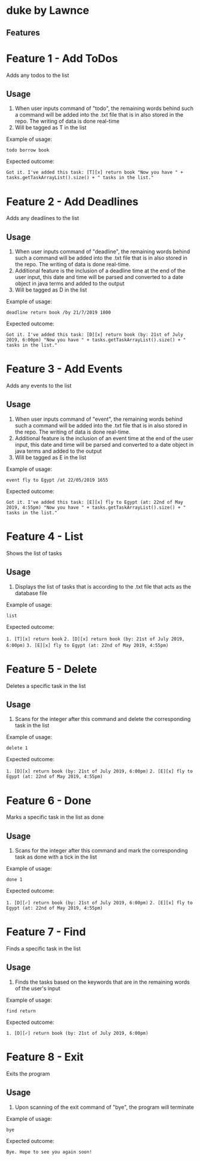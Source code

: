 # duke by Lawnce

## Features 

# Feature 1 - Add ToDos
Adds any todos to the list 

## Usage

1. When user inputs command of "todo", the remaining words behind such a command will be added into the .txt file that is in also stored in the repo. The writing of data is done real-time
2. Will be tagged as T in the list

Example of usage: 

`todo borrow book`

Expected outcome:

`Got it. I've added this task:
[T][x] return book
"Now you have " + tasks.getTaskArrayList().size() + " tasks in the list."`

# Feature 2 - Add Deadlines
Adds any deadlines to the list 

## Usage 

1. When user inputs command of "deadline", the remaining words behind such a command will be added into the .txt file that is in also stored in the repo. The writing of data is done real-time.
2. Additional feature is the inclusion of a deadline time at the end of the user input, this date and time will be parsed and converted to a date object in java terms and added to the output
3. Will be tagged as D in the list

Example of usage: 

`deadline return book /by 21/7/2019 1800`

Expected outcome:

`Got it. I've added this task:
[D][x] return book (by: 21st of July 2019, 6:00pm)
"Now you have " + tasks.getTaskArrayList().size() + " tasks in the list."`

# Feature 3 - Add Events
Adds any events to the list 

## Usage 

1. When user inputs command of "event", the remaining words behind such a command will be added into the .txt file that is in also stored in the repo. The writing of data is done real-time.
2. Additional feature is the inclusion of an event time at the end of the user input, this date and time will be parsed and converted to a date object in java terms and added to the output
3. Will be tagged as E in the list

Example of usage: 

`event fly to Egypt /at 22/05/2019 1655`

Expected outcome:

`Got it. I've added this task:
[E][x] fly to Egypt (at: 22nd of May 2019, 4:55pm)
"Now you have " + tasks.getTaskArrayList().size() + " tasks in the list."`

# Feature 4 - List
Shows the list of tasks

## Usage 

1. Displays the list of tasks that is according to the .txt file that acts as the database file

Example of usage: 

`list`

Expected outcome:

`1. [T][x] return book`
`2. [D][x] return book (by: 21st of July 2019, 6:00pm)`
`3. [E][x] fly to Egypt (at: 22nd of May 2019, 4:55pm)`

# Feature 5 - Delete
Deletes a specific task in the list

## Usage 

1. Scans for the integer after this command and delete the corresponding task in the list

Example of usage: 

`delete 1`

Expected outcome:

`1. [D][x] return book (by: 21st of July 2019, 6:00pm)`
`2. [E][x] fly to Egypt (at: 22nd of May 2019, 4:55pm)`

# Feature 6 - Done
Marks a specific task in the list as done

## Usage 

1. Scans for the integer after this command and mark the corresponding task as done with a tick in the list

Example of usage: 

`done 1`

Expected outcome:

`1. [D][✓] return book (by: 21st of July 2019, 6:00pm)`
`2. [E][x] fly to Egypt (at: 22nd of May 2019, 4:55pm)`

# Feature 7 - Find
Finds a specific task in the list 

## Usage 

1. Finds the tasks based on the keywords that are in the remaining words of the user's input

Example of usage: 

`find return`

Expected outcome:

`1. [D][✓] return book (by: 21st of July 2019, 6:00pm)`

# Feature 8 - Exit
Exits the program

## Usage 

1. Upon scanning of the exit command of "bye", the program will terminate

Example of usage: 

`bye`

Expected outcome:

`Bye. Hope to see you again soon!`




